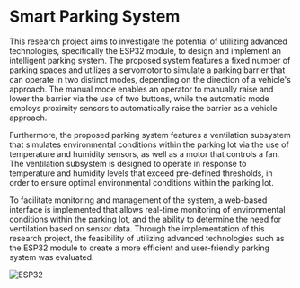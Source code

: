 # Smart Parking System
This research project aims to investigate the potential of utilizing advanced technologies, specifically the ESP32 module, to design and implement an intelligent parking system. The proposed system features a fixed number of parking spaces and utilizes a servomotor to simulate a parking barrier that can operate in two distinct modes, depending on the direction of a vehicle's approach. The manual mode enables an operator to manually raise and lower the barrier via the use of two buttons, while the automatic mode employs proximity sensors to automatically raise the barrier as a vehicle approach.

Furthermore, the proposed parking system features a ventilation subsystem that simulates environmental conditions within the parking lot via the use of temperature and humidity sensors, as well as a motor that controls a fan. The ventilation subsystem is designed to operate in response to temperature and humidity levels that exceed pre-defined thresholds, in order to ensure optimal environmental conditions within the parking lot.

To facilitate monitoring and management of the system, a web-based interface is implemented that allows real-time monitoring of environmental conditions within the parking lot, and the ability to determine the need for ventilation based on sensor data. Through the implementation of this research project, the feasibility of utilizing advanced technologies such as the ESP32 module to create a more efficient and user-friendly parking system was evaluated.

![ESP32](https://ocw.cs.pub.ro/courses/_detail/iothings/proiecte/2022/esp32_microprocessor.png)

